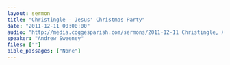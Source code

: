 ```yaml
---
layout: sermon
title: "Christingle - Jesus' Christmas Party"
date: "2011-12-11 00:00:00"
audio: "http://media.coggesparish.com/sermons/2011-12-11 Christingle, Andrew Sweeney.mp3"
speaker: "Andrew Sweeney"
files: [""]
bible_passages: ["None"]
---
```

